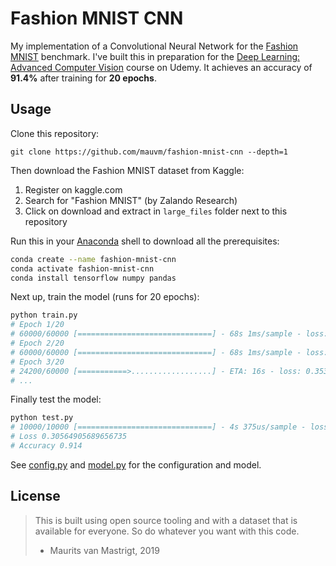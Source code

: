 # Fashion MNIST CNN

My implementation of a Convolutional Neural Network for the [Fashion MNIST](https://www.kaggle.com/zalando-research/fashionmnist) benchmark.
I've built this in preparation for the [Deep Learning: Advanced Computer Vision](https://www.udemy.com/advanced-computer-vision/) course on Udemy.
It achieves an accuracy of **91.4%** after training for **20 epochs**.

## Usage

Clone this repository:

```
git clone https://github.com/mauvm/fashion-mnist-cnn --depth=1
```

Then download the Fashion MNIST dataset from Kaggle:

1. Register on kaggle.com
2. Search for "Fashion MNIST" (by Zalando Research)
3. Click on download and extract in `large_files` folder next to this repository

Run this in your [Anaconda](https://www.anaconda.com/) shell to download all the prerequisites:

```bash
conda create --name fashion-mnist-cnn
conda activate fashion-mnist-cnn
conda install tensorflow numpy pandas
```

Next up, train the model (runs for 20 epochs):

```bash
python train.py
# Epoch 1/20
# 60000/60000 [==============================] - 68s 1ms/sample - loss: 1.8907 - acc: 0.7365
# Epoch 2/20
# 60000/60000 [==============================] - 68s 1ms/sample - loss: 0.3270 - acc: 0.8825
# Epoch 3/20
# 24200/60000 [===========>..................] - ETA: 16s - loss: 0.3538 - acc: 0.8605
# ...
```

Finally test the model:

```bash
python test.py
# 10000/10000 [==============================] - 4s 375us/sample - loss: 0.3056 - acc: 0.9140
# Loss 0.30564905689656735
# Accuracy 0.914
```

See [config.py](./config.py) and [model.py](./model.py) for the configuration and model.

## License

> This is built using open source tooling and with a dataset that is available for everyone.
> So do whatever you want with this code.
>
> - Maurits van Mastrigt, 2019
